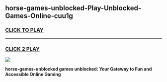 
## horse-games-unblocked-Play-Unblocked-Games-Online-cuu1g
<h3>
<a href="https://premium76.site?title=horse-games-unblocked&ref=25A">CLICK TO PLAY</a></h3>
<hr>

<h3>
<a href="https://premium76.site?title=horse-games-unblocked&ref=25A">CLICK 2 PLAY</a>
  
</h3>

<a href="https://premium76.site?title=horse-games-unblocked&ref=25A"><img src="https://clearcache.store/games.png"></a>


**horse-games-unblocked games unblocked: Your Gateway to Fun and Accessible Online Gaming**
